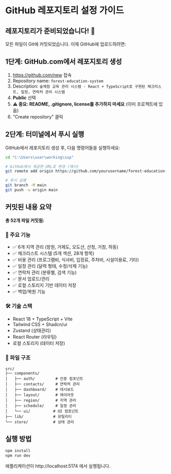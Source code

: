 # GitHub 레포지토리 설정 가이드

## 레포지토리가 준비되었습니다! 🎉

모든 파일이 Git에 커밋되었습니다. 이제 GitHub에 업로드하려면:

## 1단계: GitHub.com에서 레포지토리 생성

1. https://github.com/new 접속
2. Repository name: `forest-education-system`
3. Description: `숲체험 교육 관리 시스템 - React + TypeScript로 구현된 체크리스트, 일정, 연락처 관리 시스템`
4. **Public** 선택
5. **⚠️ 중요: README, .gitignore, license를 추가하지 마세요** (이미 프로젝트에 있음)
6. "Create repository" 클릭

## 2단계: 터미널에서 푸시 실행

GitHub에서 레포지토리 생성 후, 다음 명령어들을 실행하세요:

```bash
cd "C:\Users\user\working\sup"

# GitHub에서 제공한 URL로 변경 (예시)
git remote add origin https://github.com/yourusername/forest-education-system.git

# 푸시 실행
git branch -M main
git push -u origin main
```

## 커밋된 내용 요약

**총 52개 파일 커밋됨:**

### 🎯 주요 기능
- ✅ 6개 지역 관리 (창원, 거제도, 오도산, 산청, 거창, 하동)  
- ✅ 체크리스트 시스템 (5개 섹션, 28개 항목)
- ✅ 비용 관리 (프로그램비, 식사비, 입장료, 주차비, 시설이용료, 기타)
- ✅ 일정 관리 (달력 형태, 수정/삭제 기능)
- ✅ 연락처 관리 (분류별, 검색 기능)
- ✅ 문서 업로드/관리
- ✅ 로컬 스토리지 기반 데이터 저장
- ✅ 백업/복원 기능

### 🛠️ 기술 스택
- React 18 + TypeScript + Vite
- Tailwind CSS + Shadcn/ui
- Zustand (상태관리)
- React Router (라우팅)
- 로컬 스토리지 (데이터 저장)

### 📁 파일 구조
```
src/
├── components/
│   ├── auth/         # 인증 컴포넌트
│   ├── contacts/     # 연락처 관리
│   ├── dashboard/    # 대시보드
│   ├── layout/       # 레이아웃
│   ├── region/       # 지역 관리
│   ├── schedule/     # 일정 관리
│   └── ui/          # UI 컴포넌트
├── lib/             # 유틸리티
└── store/           # 상태 관리
```

## 실행 방법

```bash
npm install
npm run dev
```

애플리케이션이 http://localhost:5174 에서 실행됩니다.